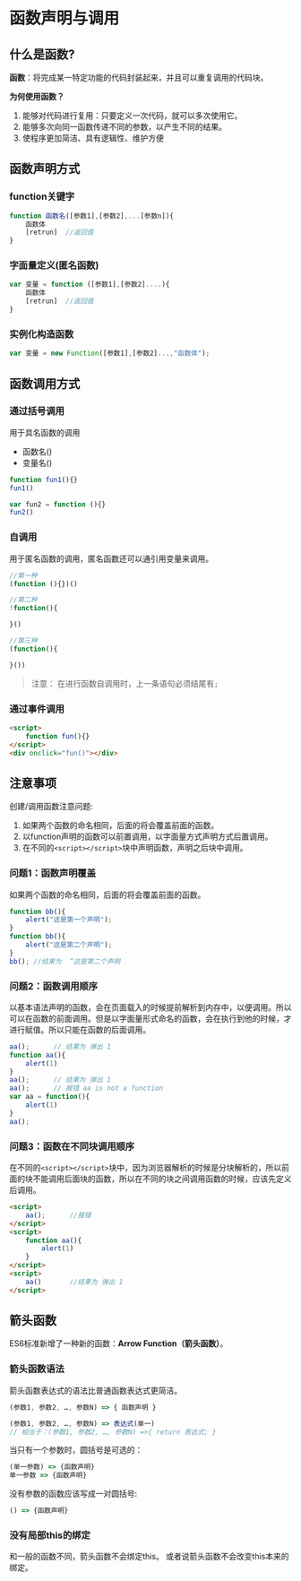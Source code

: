 # 函数声明与调用

## 什么是函数?

**函数**：将完成某一特定功能的代码封装起来，并且可以重复调用的代码块。

**为何使用函数？**

1. 能够对代码进行复用：只要定义一次代码，就可以多次使用它。
2. 能够多次向同一函数传递不同的参数，以产生不同的结果。
3. 使程序更加简洁、具有逻辑性、维护方便

## 函数声明方式

### function关键字

```js
function 函数名([参数1],[参数2],...[参数n]){
    函数体
    [retrun]  //返回值
}
```

### 字面量定义(匿名函数)

```js
var 变量 = function ([参数1],[参数2]....){
    函数体
    [retrun]  //返回值
}
```

### 实例化构造函数

```js
var 变量 = new Function([参数1],[参数2]...,"函数体");
```

## 函数调用方式

### 通过括号调用

用于具名函数的调用

- 函数名()
- 变量名()

```js
function fun1(){}
fun1()

var fun2 = function (){}
fun2()
```

### 自调用

用于匿名函数的调用，匿名函数还可以通引用变量来调用。

```js
//第一种
(function (){})()

//第二种
!function(){

}()

//第三种
(function(){

}())
```

> 注意： 在进行函数自调用时，上一条语句必须结尾有`;`

### 通过事件调用

```html
<script>
    function fun(){}
</script>
<div onclick="fun()"></div>
```

## 注意事项

创建/调用函数注意问题:

1. 如果两个函数的命名相同，后面的将会覆盖前面的函数。
2. 以function声明的函数可以前置调用，以字面量方式声明方式后置调用。
3. 在不同的`<script></script>`块中声明函数，声明之后块中调用。

### 问题1：函数声明覆盖

如果两个函数的命名相同，后面的将会覆盖前面的函数。

```javascript
function bb(){
    alert("这是第一个声明");
}
function bb(){
    alert("这是第二个声明");
}
bb(); //结果为  “这是第二个声明
```

### 问题2：函数调用顺序

以基本语法声明的函数，会在页面载入的时候提前解析到内存中，以便调用。所以可以在函数的前面调用。但是以字面量形式命名的函数，会在执行到他的时候，才进行赋值。所以只能在函数的后面调用。

```javascript
aa();      // 结果为 弹出 1
function aa(){
    alert(1)
}
aa();      // 结果为 弹出 1
aa();      // 报错 aa is not a function
var aa = function(){
    alert(1)
}
aa();
```

### 问题3：函数在不同块调用顺序

在不同的`<script></script>`块中，因为浏览器解析的时候是分块解析的，所以前面的块不能调用后面块的函数，所以在不同的块之间调用函数的时候，应该先定义后调用。

```html
<script>
    aa();      //报错
</script>
<script>
    function aa(){
        alert(1)
    }
</script>
<script>
    aa()       //结果为 弹出 1
</script>
```

## 箭头函数

ES6标准新增了一种新的函数：**Arrow Function（箭头函数）**。

### 箭头函数语法

箭头函数表达式的语法比普通函数表达式更简洁。

```js
(参数1, 参数2, …, 参数N) => { 函数声明 }

(参数1, 参数2, …, 参数N) => 表达式(单一)
// 相当于：(参数1, 参数2, …, 参数N) =>{ return 表达式; }
```

当只有一个参数时，圆括号是可选的：

```js
(单一参数) => {函数声明}
单一参数 => {函数声明}
```

没有参数的函数应该写成一对圆括号:

```js
() => {函数声明}
```

### 没有局部this的绑定

和一般的函数不同，箭头函数不会绑定this。 或者说箭头函数不会改变this本来的绑定。
